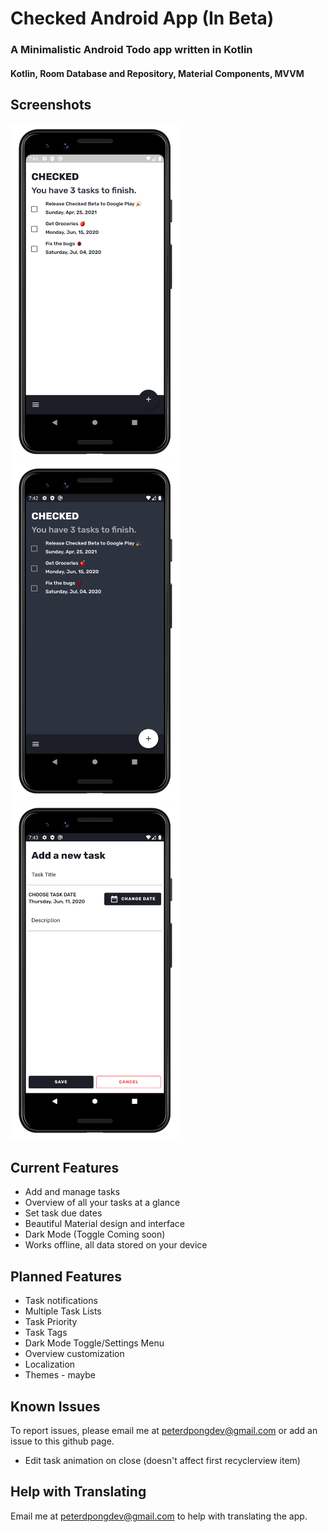 # Checked Android App (In Beta)
### A Minimalistic Android Todo app written in Kotlin
#### Kotlin, Room Database and Repository, Material Components, MVVM
 
Screenshots
---
<img src="src/Screenshots/ListScreen.png" width="270" alt="List/Home Screen">
<img src="src/Screenshots/DarkMode.png" width="270" alt="List/Home Screen">
<img src="src/Screenshots/AddTask.png" width="270" alt="List/Home Screen">



Current Features
---
* Add and manage tasks
* Overview of all your tasks at a glance
* Set task due dates 
* Beautiful Material design and interface
* Dark Mode (Toggle Coming soon)
* Works offline, all data stored on your device


Planned Features
---
* Task notifications
* Multiple Task Lists
* Task Priority
* Task Tags
* Dark Mode Toggle/Settings Menu
* Overview customization
* Localization
* Themes - maybe

Known Issues
---
To report issues, please email me at peterdpongdev@gmail.com or add an issue to this github page.
* Edit task animation on close (doesn't affect first recyclerview item)


Help with Translating
---
Email me at peterdpongdev@gmail.com to help with translating the app.

